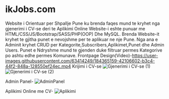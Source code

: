 # ikJobs.com
Website i Orientuar per Shpallje Pune ku brenda faqes mund te kryhet nga gjenerimi i CV-se deri te Aplikimi Online
Website-i eshte punuar me HTML/CSS/JS/Bootstrap/SASS/PHP(OOP) Dhe MySQL.
Brenda Website-it kryhet te gjitha punet e nevojshme per te aplikuar ne nje Pune.
Nga ana e Adminit kryhet CRUD per Kategorite,Subscribers,Aplikimet,Punet dhe Admin Users.
Punet e Ndryshme mund te gjenden duke filtruar permes Kategorive po ashtu edhe permes Komunave.
Frontpage Design(Video)-https://user-images.githubusercontent.com/63414249/184365159-42106602-b3c4-44f2-848a-128550ef24ec.mp4
Krijimi i CV-se
![Gjenerimi i CV-se (1)](https://user-images.githubusercontent.com/63414249/184367103-e5741870-d98a-4bb3-aced-6242bab6f55f.png)
![Gjenerimi i CV-se (2)](https://user-images.githubusercontent.com/63414249/184367109-ee473de6-c490-4964-9639-8e44711b28cb.png)

Admin Panel-
![AdminPanel](https://user-images.githubusercontent.com/63414249/184368188-9cfe8ea5-5644-451f-8b19-f4e3375a3912.png)

Aplikimi Online me CV-
![Aplikimi](https://user-images.githubusercontent.com/63414249/184368419-2268cd4f-b616-42cf-8269-4115b21e1628.png)


